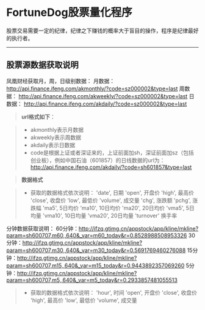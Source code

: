 FortuneDog股票量化程序
=====================

股票交易需要一定的纪律，纪律之下赚钱的概率大于盲目的操作，程序是纪律最好的执行者。


----------


股票源数据获取说明
------------------------------

凤凰财经获取月，周，日级别数据：
月数据： http://api.finance.ifeng.com/akmonthly/?code=sz000002&type=last
周数据： http://api.finance.ifeng.com/akweekly/?code=sz000002&type=last
日数据： http://api.finance.ifeng.com/akdaily/?code=sz000002&type=last

>**url格式如下**：

> - akmonthly表示月数据
> - akweekly表示周数据
> - akdaily表示日数据
> - code是根据上证或者深证来的，上证前面加sh，深证前面加sz（包括创业板），例如中国石油（601857）的日线数据的url为：http://api.finance.ifeng.com/akdaily/?code=sh601857&type=last

>**数据格式**

> - 获取的数据格式依次说明：
   'date',    日期
    'open',    开盘价
    'high',    最高价
    'close',   收盘价
    'low',     最低价
    'volume',  成交量
    'chg',     涨跌额
    'pchg',    涨跌幅
    'ma5',     5日均价
    'ma10',    10日均价
    'ma20',    20日均价
    'vma5',    5日均量
    'vma10',   10日均量
    'vma20',   20日均量
    'turnover' 换手率


分钟数据获取说明：
60分钟：http://ifzq.gtimg.cn/appstock/app/kline/mkline?param=sh600707,m60,,640&_var=m60_today&r=0.8528988508953326
30分钟：http://ifzq.gtimg.cn/appstock/app/kline/mkline?param=sh600707,m30,,640&_var=m30_today&r=0.5691769460276088
15分钟：http://ifzq.gtimg.cn/appstock/app/kline/mkline?param=sh600707,m15,,640&_var=m15_today&r=0.9443892357069260
5分钟：http://ifzq.gtimg.cn/appstock/app/kline/mkline?param=sh600707,m5,,640&_var=m5_today&r=0.2933857481055513

> - 获取的数据格式依次说明：
   'hour',    时间
    'open',    开盘价
    'close',    收盘价
    'high',   最高价
    'low',     最低价
    'volume',  成交量